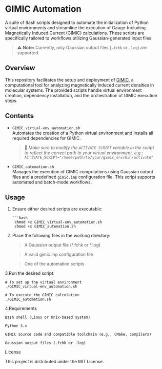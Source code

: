 # GIMIC Automation

A suite of Bash scripts designed to automate the initialization of Python virtual environments and streamline the execution of Gauge-Including Magnetically Induced Current (GIMIC) calculations. These scripts are specifically tailored to workflows utilizing Gaussian-generated input files.

> ⚠️ **Note:** Currently, only Gaussian output files (`.fchk` or `.log`) are supported.

## Overview

This repository facilitates the setup and deployment of [GIMIC](https://github.com/qmcurrents/gimic.git), a computational tool for analyzing magnetically induced current densities in molecular systems. The provided scripts handle virtual environment creation, dependency installation, and the orchestration of GIMIC execution steps.

## Contents

- `GIMIC_virtual-env_automation.sh`  
  Automates the creation of a Python virtual environment and installs all required dependencies for GIMIC.  
  > 🔧 *Make sure to modify the `ACTIVATE_SCRIPT` variable in the script to reflect the correct path to your virtual environment, e.g.:*  
  `ACTIVATE_SCRIPT="/home/path/to/your/gimic_env/bin/activate"`

- `GIMIC_automation.sh`  
  Manages the execution of GIMIC computations using Gaussian output files and a predefined `gimic.inp` configuration file. This script supports automated and batch-mode workflows.

## Usage


1. Ensure either desired scripts are executable: 

       ```bash
        chmod +x GIMIC_virtual-env_automation.sh
        chmod +x GIMIC_automation.sh

3. Place the following files in the working directory:

   > A Gaussian output file (*.fchk or *.log)

   > A valid gimic.inp configuration file

   > One of the automation scripts

3.Run the desired script:
 
    # To set up the virtual environment
    ./GIMIC_virtual-env_automation.sh

    # To execute the GIMIC calculation
    ./GIMIC_automation.sh


4.Requirements

    Bash shell (Linux or Unix-based system)

    Python 3.x

    GIMIC source code and compatible toolchain (e.g., CMake, compilers)

    Gaussian output files (.fchk or .log)

License

This project is distributed under the MIT License.
